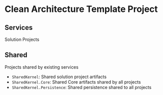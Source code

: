 # Clean Architecture Template Project

## Services
Solution Projects

## Shared
Projects shared by existing services

- `SharedKernel`: Shared solution project artifacts
- `SharedKernel.Core`: Shared Core artifacts shared by all projects
- `SharedKernel.Persistence`: Shared persistence shared to all projects
